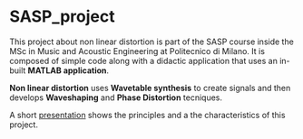 # SASP_project

This project about non linear distortion is part of the SASP course inside the MSc in Music and Acoustic Engineering at Politecnico di Milano. It is composed of simple code along with a didactic application that uses an in-built **MATLAB application**.

**Non linear distortion** uses **Wavetable synthesis** to create signals and then develops **Waveshaping** and **Phase Distortion** tecniques. 

A short [presentation](./NL_distortion_slides.pptx) shows the principles and a the characteristics of this project.  
